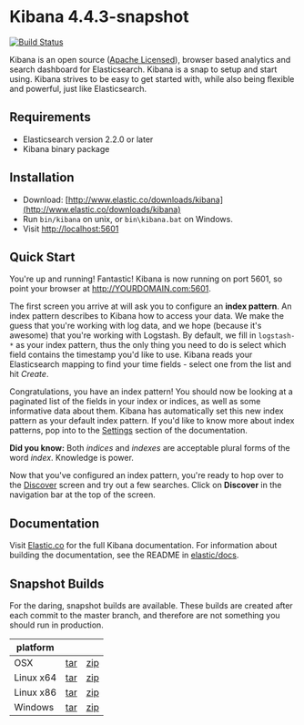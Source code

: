 # Kibana 4.4.3-snapshot

[![Build Status](https://travis-ci.org/elastic/kibana.svg?branch=master)](https://travis-ci.org/elastic/kibana?branch=master)

Kibana is an open source ([Apache Licensed](https://github.com/elastic/kibana/blob/master/LICENSE.md)), browser based analytics and search dashboard for Elasticsearch. Kibana is a snap to setup and start using. Kibana strives to be easy to get started with, while also being flexible and powerful, just like Elasticsearch.

## Requirements

- Elasticsearch version 2.2.0 or later
- Kibana binary package

## Installation

* Download: [http://www.elastic.co/downloads/kibana](http://www.elastic.co/downloads/kibana)
* Run `bin/kibana` on unix, or `bin\kibana.bat` on Windows.
* Visit [http://localhost:5601](http://localhost:5601)

## Quick Start

You're up and running! Fantastic! Kibana is now running on port 5601, so point your browser at http://YOURDOMAIN.com:5601.

The first screen you arrive at will ask you to configure an **index pattern**. An index pattern describes to Kibana how to access your data. We make the guess that you're working with log data, and we hope (because it's awesome) that you're working with Logstash. By default, we fill in `logstash-*` as your index pattern, thus the only thing you need to do is select which field contains the timestamp you'd like to use. Kibana reads your Elasticsearch mapping to find your time fields - select one from the list and hit *Create*.

Congratulations, you have an index pattern! You should now be looking at a paginated list of the fields in your index or indices, as well as some informative data about them. Kibana has automatically set this new index pattern as your default index pattern. If you'd like to know more about index patterns, pop into to the [Settings](#settings) section of the documentation.

**Did you know:** Both *indices* and *indexes* are acceptable plural forms of the word *index*. Knowledge is power.

Now that you've configured an index pattern, you're ready to hop over to the [Discover](#discover) screen and try out a few searches. Click on **Discover** in the navigation bar at the top of the screen.

## Documentation

Visit [Elastic.co](http://www.elastic.co/guide/en/kibana/current/index.html) for the full Kibana documentation.
For information about building the documentation, see the README in [elastic/docs](https://github.com/elastic/docs).

## Snapshot Builds

For the daring, snapshot builds are available. These builds are created after each commit to the master branch, and therefore are not something you should run in production.

| platform |  |  |
| --- | --- | --- |
| OSX | [tar](http://download.elastic.co/kibana/kibana-snapshot/kibana-4.4.3-snapshot-darwin-x64.tar.gz) | [zip](http://download.elastic.co/kibana/kibana-snapshot/kibana-4.4.3-snapshot-darwin-x64.zip) |
| Linux x64 | [tar](http://download.elastic.co/kibana/kibana-snapshot/kibana-4.4.3-snapshot-linux-x64.tar.gz) | [zip](http://download.elastic.co/kibana/kibana-snapshot/kibana-4.4.3-snapshot-linux-x64.zip) |
| Linux x86 | [tar](http://download.elastic.co/kibana/kibana-snapshot/kibana-4.4.3-snapshot-linux-x86.tar.gz) | [zip](http://download.elastic.co/kibana/kibana-snapshot/kibana-4.4.3-snapshot-linux-x86.zip) |
| Windows | [tar](http://download.elastic.co/kibana/kibana-snapshot/kibana-4.4.3-snapshot-windows.tar.gz) | [zip](http://download.elastic.co/kibana/kibana-snapshot/kibana-4.4.3-snapshot-windows.zip) |
